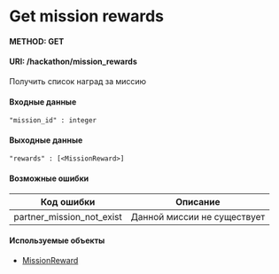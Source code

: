 # Get mission rewards
#### METHOD: GET 
#### URI: /hackathon/mission_rewards

Получить список наград за миссию

#### Входные данные

    "mission_id" : integer

#### Выходные данные
    
    "rewards" : [<MissionReward>]

#### Возможные ошибки

Код ошибки                      |    Описание
--------------------------------|--------------------------------
partner_mission_not_exist                  | Данной миссии не существует

#### Используемые объекты

* [MissionReward](./MissionReward.md)